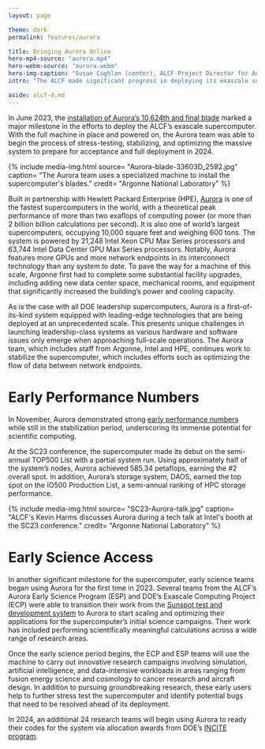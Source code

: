 ```yaml
---
layout: page

theme: dark
permalink: features/aurora

title: Bringing Aurora Online
hero-mp4-source: "aurora.mp4"
hero-webm-source: "aurora.webm"
hero-img-caption: "Susan Coghlan (center), ALCF Project Director for Aurora, discusses the system installation with colleagues from Intel."
intro: "The ALCF made significant progress in deploying its exascale supercomputer in 2023, completing the hardware installation, registering early performance numbers, and supporting early science teams’ initial runs on the system."

aside: alcf-4.md
---
```


In June 2023, the [installation of Aurora’s 10,624th and final blade](www.alcf.anl.gov/news/argonne-installs-final-components-aurora-supercomputer) marked a major milestone in the efforts to deploy the ALCF’s exascale supercomputer. With the full machine in place and powered on, the Aurora team was able to begin the process of stress-testing, stabilizing, and optimizing the massive system to prepare for acceptance and full deployment in 2024.  

{% include media-img.html
   source= "Aurora-blade-33603D_2592.jpg"
   caption= "The Aurora team uses a specialized machine to install the supercomputer's blades."
   credit= "Argonne National Laboratory"
%}

Built in partnership with Hewlett Packard Enterprise (HPE), [Aurora](www.alcf.anl.gov/aurora) is one of the fastest supercomputers in the world, with a theoretical peak performance of more than two exaflops of computing power (or more than 2 billion billion calculations per second). It is also one of world’s largest supercomputers, occupying 10,000 square feet and weighing 600 tons. The system is powered by 21,248 Intel Xeon CPU Max Series processors and 63,744 Intel Data Center GPU Max Series processors. Notably, Aurora features more GPUs and more network endpoints in its interconnect technology than any system to date. To pave the way for a machine of this scale, Argonne first had to complete some substantial facility upgrades, including adding new data center space, mechanical rooms, and equipment that significantly increased the building’s power and cooling capacity. 

As is the case with all DOE leadership supercomputers, Aurora is a first-of-its-kind system equipped with leading-edge technologies that are being deployed at an unprecedented scale. This presents unique challenges in launching leadership-class systems as various hardware and software issues only emerge when approaching full-scale operations. The Aurora team, which includes staff from Argonne, Intel and HPE, continues work to stabilize the supercomputer, which includes efforts such as optimizing the flow of data between network endpoints.

# Early Performance Numbers

In November, Aurora demonstrated strong [early performance numbers](www.alcf.anl.gov/news/argonne-shares-strong-early-performance-numbers-aurora-supercomputer) while still in the stabilization period, underscoring its immense potential for scientific computing. 

At the SC23 conference, the supercomputer made its debut on the semi-annual TOP500 List with a partial system run. Using approximately half of the system’s nodes, Aurora achieved 585.34 petaflops, earning the #2 overall spot. In addition, Aurora’s storage system, DAOS, earned the top spot on the IO500 Production List, a semi-annual ranking of HPC storage performance. 

{% include media-img.html
   source= "SC23-Aurora-talk.jpg"
   caption= "ALCF's Kevin Harms discusses Aurora during a tech talk at Intel's booth at the SC23 conference."
   credit= "Argonne National Laboratory"
%}

# Early Science Access

In another significant milestone for the supercomputer, early science teams began using Aurora for the first time in 2023. Several teams from the ALCF’s Aurora Early Science Program (ESP) and DOE’s Exascale Computing Project (ECP) were able to transition their work from the [Sunspot test and development system](www.alcf.anl.gov/news/argonne-s-new-sunspot-testbed-provides-ramp-aurora-exascale-supercomputer) to Aurora to start scaling and optimizing their applications for the supercomputer’s initial science campaigns. Their work has included performing scientifically meaningful calculations across a wide range of research areas.

Once the early science period begins, the ECP and ESP teams will use the machine to carry out innovative research campaigns involving simulation, artificial intelligence, and data-intensive workloads in areas ranging from fusion energy science and cosmology to cancer research and aircraft design. In addition to pursuing groundbreaking research, these early users help to further stress test the supercomputer and identify potential bugs that need to be resolved ahead of its deployment.

In 2024, an additional 24 research teams will begin using Aurora to ready their codes for the system via allocation awards from DOE’s [INCITE program](www.alcf.anl.gov/news/incite-program-awards-supercomputing-time-75-high-impact-projects). 